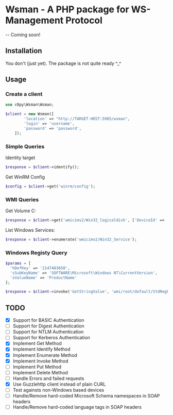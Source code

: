 # Wsman - A PHP package for WS-Management Protocol

-- Coming soon!

## Installation

You don't (just yet). The package is not quite ready ^_^

## Usage

### Create a client

```php
use c0py\Wsman\Wsman;

$client = new Wsman([
        'location' => "http://TARGET-HOST:5985/wsman",
        'login' => 'username',
        'password' => 'password',
    ]);
```

### Simple Queries

Identity target

```php
$response = $client->identify();
```

Get WinRM Config

```php
$config = $client->get('winrm/config');
```

### WMI Queries

Get Volume C:
```php
$response = $client->get('wmicimv2/Win32_logicaldisk', ['DeviceId' => 'C:']);
```

List Windows Services:
```php
$response = $client->enumerate('wmicimv2/Win32_Service');
```

### Windows Registy Query

```php
$params = [
  'hDefKey' => '2147483650',
  'sSubKeyName' => 'SOFTWARE\Microsoft\Windows NT\CurrentVersion',
  'sValueName' => 'ProductName'
];

$response = $client->invoke('GetStringValue', 'wmi/root/default/StdRegProv', $params);
```

## TODO

- [x] Support for BASIC Authentication
- [ ] Support for Digest Authentication
- [ ] Support for NTLM Authentication
- [ ] Support for Kerberos Authentication
- [x] Implement Get Method
- [x] Implement Identify Method
- [x] Implement Enumerate Method
- [x] Implement Invoke Method
- [ ] Implement Put Method
- [ ] Implement Delete Method
- [ ] Handle Errors and failed requests
- [x] Use Guzzlehttp client instead of plain CURL
- [ ] Test againsts non-Windows based devices
- [ ] Handle/Remove hard-coded Microsoft Schema namespaces in SOAP headers
- [ ] Handle/Remove hard-coded language tags in SOAP headers
